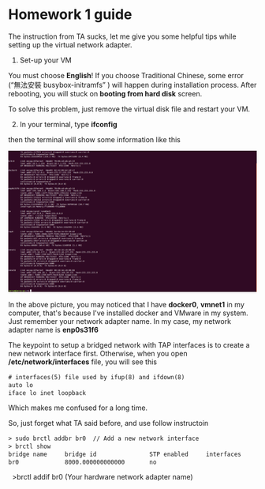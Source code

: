 # Homework 1 guide

The instruction from TA sucks, let me give you some helpful tips while setting up the virtual network adapter.

1. Set-up your VM
    
You must choose **English**! If you choose Traditional Chinese, some error (“無法安裝 busybox-initramfs” ) will happen during installation process. After rebooting, you will stuck on **booting from hard disk** screen.

To solve this problem, just remove the virtual disk file and restart your VM.

2. In your terminal, type **ifconfig**

then the terminal will show some information like this

![ifconfig](https://github.com/jerryzj/CS542100/blob/master/img/ifconfig.png)

In the above picture, you may noticed that I have **docker0**, **vmnet1** in my computer, that's because I've installed docker and VMware in my system. Just remember your network adapter name. In my case, my network adapter name is **enp0s31f6**

The keypoint to setup a bridged network with TAP interfaces is to create a new network interface first. Otherwise, when you open **/etc/network/interfaces** file, you will see this

    # interfaces(5) file used by ifup(8) and ifdown(8)
    auto lo
    iface lo inet loopback
    
Which makes me confused for a long time.

So, just forget what TA said before, and use follow instructoin

    > sudo brctl addbr br0  // Add a new network interface
    > brctl show
    bridge name     bridge id               STP enabled     interfaces
    br0             8000.000000000000       no
    >brctl addif br0 (Your hardware network adapter name)
